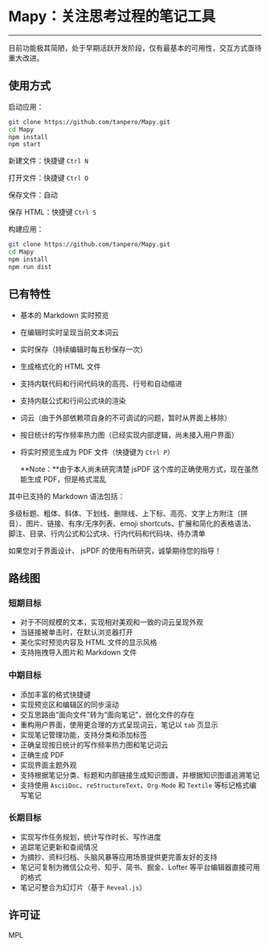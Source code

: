 # Mapy：关注思考过程的笔记工具

---

目前功能极其简陋，处于早期活跃开发阶段，仅有最基本的可用性，交互方式亟待重大改进。

## 使用方式

启动应用：

```bash
git clone https://github.com/tanpero/Mapy.git
cd Mapy
npm install
npm start
```

新建文件：快捷键 `Ctrl N`

打开文件：快捷键 `Ctrl O`

保存文件：自动

保存 HTML：快捷键 `Ctrl S`

构建应用：

```bash
git clone https://github.com/tanpero/Mapy.git
cd Mapy
npm install
npm run dist
```



## 已有特性

- 基本的 Markdown 实时预览

- 在编辑时实时呈现当前文本词云

- 实时保存（持续编辑时每五秒保存一次）

- 生成格式化的 HTML 文件

- 支持内联代码和行间代码块的高亮、行号和自动缩进

- 支持内联公式和行间公式块的渲染

- 词云（由于外部依赖项自身的不可调试的问题，暂时从界面上移除）

- 按日统计的写作频率热力图（已经实现内部逻辑，尚未接入用户界面）

- 将实时预览生成为 PDF 文件（快捷键为 `Ctrl P`）

  **Note：**由于本人尚未研究清楚 jsPDF 这个库的正确使用方式，现在虽然能生成 PDF，但是格式混乱

其中已支持的 Markdown 语法包括：

多级标题、粗体、斜体、下划线、删除线、上下标、高亮、文字上方附注（拼音）、图片、链接、有序/无序列表、emoji shortcuts、扩展和简化的表格语法、脚注、目录、行内公式和公式块、行内代码和代码块、待办清单

如果您对于界面设计、 jsPDF 的使用有所研究，诚挚期待您的指导！

## 路线图

### 短期目标

- 对于不同规模的文本，实现相对美观和一致的词云呈现外观
- 当链接被单击时，在默认浏览器打开
- 美化实时预览内容及 HTML 文件的显示风格
- 支持拖拽导入图片和 Markdown 文件

### 中期目标

- 添加丰富的格式快捷键
- 实现预览区和编辑区的同步滚动
- 交互思路由“面向文件”转为“面向笔记”，弱化文件的存在
- 重构用户界面，使用更合理的方式呈现词云，笔记以 `tab` 页显示
- 实现笔记管理功能，支持分类和添加标签
- 正确呈现按日统计的写作频率热力图和笔记词云
- 正确生成 PDF
- 实现界面主题外观
- 支持根据笔记分类、标题和内部链接生成知识图谱，并根据知识图谱追溯笔记
- 支持使用 `AsciiDoc`、`reStructureText`、`Org-Mode` 和 `Textile` 等标记格式编写笔记

### 长期目标

- 实现写作任务规划，统计写作时长、写作进度
- 追踪笔记更新和查阅情况
- 为摘抄、资料归档、头脑风暴等应用场景提供更完善友好的支持
- 笔记可复制为微信公众号、知乎、简书、掘金、Lofter 等平台编辑器直接可用的格式
- 笔记可整合为幻灯片（基于 `Reveal.js`）

## 许可证

MPL